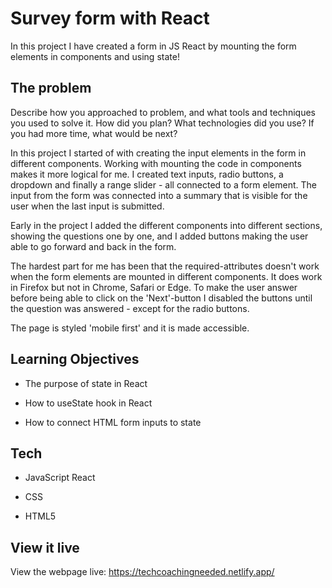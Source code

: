 # Survey form with React

In this project I have created a form in JS React by mounting the form elements in components and using state! 

## The problem

Describe how you approached to problem, and what tools and techniques you used to solve it. How did you plan? What technologies did you use? If you had more time, what would be next?

In this project I started of with creating the input elements in the form in different components. Working with mounting the code in components makes it more logical for me. I created text inputs, radio buttons, a dropdown and finally a range slider - all connected to a form element. The input from the form was connected into a summary that is visible for the user when the last input is submitted. 

Early in the project I added the different components into different sections, showing the questions one by one, and I added buttons making the user able to go forward and back in the form. 

The hardest part for me has been that the required-attributes doesn't work when the form elements are mounted in different components. It does work in Firefox but not in Chrome, Safari or Edge. To make the user answer before being able to click on the 'Next'-button I disabled the buttons until the question was answered - except for the radio buttons. 

The page is styled 'mobile first' and it is made accessible. 

## Learning Objectives

- The purpose of state in React

- How to useState hook in React

- How to connect HTML form inputs to state

## Tech

- JavaScript React

- CSS

- HTML5

## View it live

View the webpage live: https://techcoachingneeded.netlify.app/

